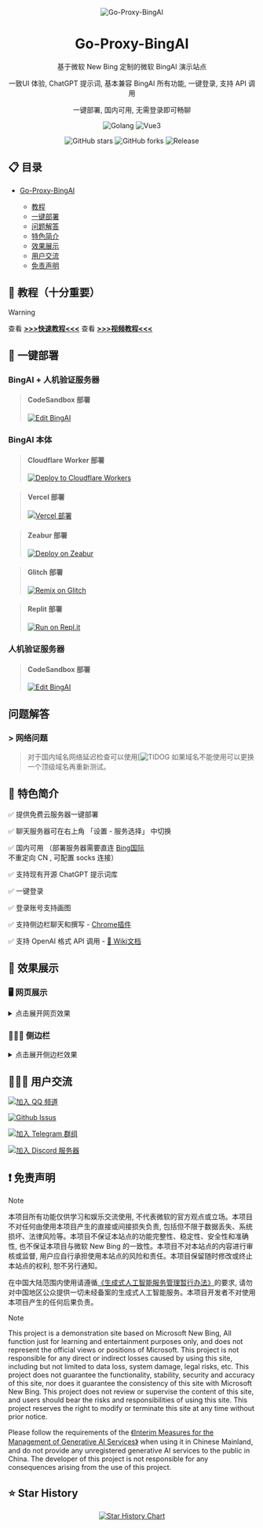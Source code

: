 <div align="center">

![Go-Proxy-BingAI](./docs/img/header.png)

# Go-Proxy-BingAI

基于微软 New Bing 定制的微软 BingAI 演示站点

一致UI 体验, ChatGPT 提示词, 基本兼容 BingAI 所有功能, 一键登录, 支持 API 调用

一键部署, 国内可用, 无需登录即可畅聊

![Golang](https://img.shields.io/badge/Golang-1.22.1-blue?style=flat-square&logo=go) ![Vue3](https://img.shields.io/badge/Vue-3.3.2-green?style=flat-square&logo=vue.js)

![GitHub stars](https://img.shields.io/github/stars/Harry-zklcdc/go-proxy-bingai.svg?style=flat-square&label=Stars&logo=github) ![GitHub forks](https://img.shields.io/github/forks/Harry-zklcdc/go-proxy-bingai.svg?style=flat-square&label=Forks&logo=github) ![Release](https://img.shields.io/github/v/release/Harry-zklcdc/go-proxy-bingai.svg?style=flat-square&label=Release&logo=github&color=light-green)

</div>

## 📋 目录

- [Go-Proxy-BingAI](#Go-Proxy-BingAI)
  
  - [教程](#-教程十分重要)
  - [一键部署](#-一键部署)
  - [问题解答](#-问题解答)
  - [特色简介](#-特色简介)
  - [效果展示](#-效果展示)
  - [用户交流](#%EF%B8%8F-用户交流)
  - [免责声明](#%EF%B8%8F-免责声明)

## 📝 教程（十分重要）

> [!WARNING]
> 查看 [**>>>快速教程<<<**](https://github.com/Harry-zklcdc/go-proxy-bingai/wiki)
> 查看 [**>>>视频教程<<<**]([https://github.com/Harry-zklcdc/go-proxy-bingai/wiki](https://www.bilibili.com/video/BV1Dy41187dv/?spm_id_from=333.1007.tianma.8-4-30.click&vd_source=2f168aaed291bfaf9ee429b31a8815ed))

## 🚀 一键部署

### BingAI + 人机验证服务器

> #### CodeSandbox 部署
>
> [![Edit BingAI](https://codesandbox.io/static/img/play-codesandbox.svg)](https://codesandbox.io/p/devbox/github/Harry-zklcdc/go-proxy-bingai/tree/master?import=true)

### BingAI 本体

> #### Cloudflare Worker 部署
>
> [![Deploy to Cloudflare Workers](https://deploy.workers.cloudflare.com/button)](https://deploy.workers.cloudflare.com/?url=https://github.com/Harry-zklcdc/go-proxy-bingai)

> #### Vercel 部署
>
> [![Vercel 部署](https://vercel.com/button)](https://vercel.com/new/clone?repository-url=https%3A%2F%2Fgithub.com%2FHarry-zklcdc%2Fgo-proxy-bingai&env=BYPASS_SERVER&project-name=go-proxy-bingai&repository-name=go-proxy-bingai)

> #### Zeabur 部署
>
> [![Deploy on Zeabur](https://zeabur.com/button.svg)](https://zeabur.com/templates/ZBA4SF)

> #### Glitch 部署
>
> [![Remix on Glitch](https://cdn.glitch.com/2703baf2-b643-4da7-ab91-7ee2a2d00b5b%2Fremix-button.svg)](https://glitch.com/edit/#!/import/github/Harry-zklcdc/go-proxy-bingai-glitch)

> #### Replit 部署
>
> [![Run on Repl.it](https://img.shields.io/badge/Run_on_Repl.it-grey?logo=replit&size=large)](https://repl.it/github/Harry-zklcdc/go-proxy-bingai)

### 人机验证服务器

> #### CodeSandbox 部署
>
> [![Edit BingAI](https://codesandbox.io/static/img/play-codesandbox.svg)](https://codesandbox.io/p/devbox/github/Harry-zklcdc/go-bingai-pass/tree/main?import=true)

## 问题解答
### > 网络问题
> 对于国内域名网络延迟检查可以使用[![TIDOG](https://www.itdog.cn/ping/)
> 如果域名不能使用可以更换一个顶级域名再重新测试。

## 🚧 特色简介

✅ 提供免费云服务器一键部署

✅ 聊天服务器可在右上角 「设置 - 服务选择」 中切换

✅ 国内可用 （部署服务器需要直连 [Bing国际](https://www.bing.com) 不重定向 CN , 可配置 socks 连接）

✅ 支持现有开源 ChatGPT 提示词库

✅ 一键登录

✅ 登录账号支持画图

✅ 支持侧边栏聊天和撰写 - [Chrome插件](https://github.com/Harry-zklcdc/bingai-sidebar-chrome)

✅ 支持 OpenAI 格式 API 调用 - [📝 Wiki文档](https://github.com/Harry-zklcdc/go-proxy-bingai/wiki/BingAPI)

## 📌 效果展示

### 🖥️ 网页展示

<details><summary>点击展开网页效果</summary>

- 电脑端未登录状态

![电脑未登录](./docs/img/bing-nologin.png)

- 电脑端登录

![电脑端登录](./docs/img/bing-login-1.png)
![提示词1](./docs/img/bing-prompt-1.png)
![提示词2](./docs/img/bing-prompt-2.png)
![聊天服务器选择](./docs/img/bing-sydney-service-1.png)

- 电脑端画图

> ⭐ 需登录, 并选择**更有创造力**对话模式

![电脑端画图](./docs/img/bing-draw.png)

- 手机端未登录状态

![手机端未登录](./docs/img/bing-m-nologin.png)

</details>

### 👩🏻‍💻 侧边栏

<details><summary>点击展开侧边栏效果</summary>

- 在 Edge 浏览器可把聊天和撰写分别添加侧边栏

![添加侧边栏](./docs/img/sidebar-add.png)

![聊天](./docs/img/sidebar-chat.png)

![撰写](./docs/img/sidebar-compose.png)

</details>

## 🙋🏻‍♂️ 用户交流

[![加入 QQ 频道](https://img.shields.io/badge/加入_QQ_频道-ProxyBingAI🚀-blue?style=flat-square&logo=tencent-qq&color=red)](https://pd.qq.com/s/55utr9wd4)

[![Github Issus](https://img.shields.io/github/issues/Harry-zklcdc/go-proxy-bingai?style=flat-square&logo=github)](https://github.com/Harry-zklcdc/go-proxy-bingai/issues)

[![加入 Telegram 群组](https://img.shields.io/badge/加入_Telegram_群组-ProxyBingAI🚀-blue?style=flat-square&logo=telegram)](https://t.me/GoProxyBingAI)

[![加入 Discord 服务器](https://img.shields.io/badge/加入_Discord_服务器-ProxyBingAI🚀-slateblue?style=flat-square&logo=discord)](https://discord.gg/gHUhHqMp8s)


## ❗️ 免责声明

> [!NOTE]
> 本项目所有功能仅供学习和娱乐交流使用, 不代表微软的官方观点或立场。本项目不对任何由使用本项目产生的直接或间接损失负责, 包括但不限于数据丢失、系统损坏、法律风险等。本项目不保证本站点的功能完整性、稳定性、安全性和准确性, 也不保证本项目与微软 New Bing 的一致性。本项目不对本站点的内容进行审核或监督, 用户应自行承担使用本站点的风险和责任。本项目保留随时修改或终止本站点的权利, 恕不另行通知。
>
> 在中国大陆范围内使用请遵循[《生成式人工智能服务管理暂行办法》](http://www.cac.gov.cn/2023-07/13/c_1690898327029107.htm)的要求, 请勿对中国地区公众提供一切未经备案的生成式人工智能服务。本项目开发者不对使用本项目产生的任何后果负责。

> [!NOTE]
> This project is a demonstration site based on Microsoft New Bing, All function just for learning and entertainment purposes only, and does not represent the official views or positions of Microsoft. This project is not responsible for any direct or indirect losses caused by using this site, including but not limited to data loss, system damage, legal risks, etc. This project does not guarantee the functionality, stability, security and accuracy of this site, nor does it guarantee the consistency of this site with Microsoft New Bing. This project does not review or supervise the content of this site, and users should bear the risks and responsibilities of using this site. This project reserves the right to modify or terminate this site at any time without prior notice.
>
> Please follow the requirements of the [《Interim Measures for the Management of Generative AI Services》](http://www.cac.gov.cn/2023-07/13/c_1690898327029107.htm) when using it in Chinese Mainland, and do not provide any unregistered generative AI services to the public in China. The developer of this project is not responsible for any consequences arising from the use of this project.


## ⭐️ Star History

<div align="center">

<a href="https://star-history.com/#Harry-zklcdc/go-proxy-bingai&Date">
  <picture>
    <source media="(prefers-color-scheme: dark)" srcset="https://api.star-history.com/svg?repos=Harry-zklcdc/go-proxy-bingai&type=Date&theme=dark" />
    <source media="(prefers-color-scheme: light)" srcset="https://api.star-history.com/svg?repos=Harry-zklcdc/go-proxy-bingai&type=Date" />
    <img alt="Star History Chart" src="https://api.star-history.com/svg?repos=Harry-zklcdc/go-proxy-bingai&type=Date" />
  </picture>
</a>

</div>
